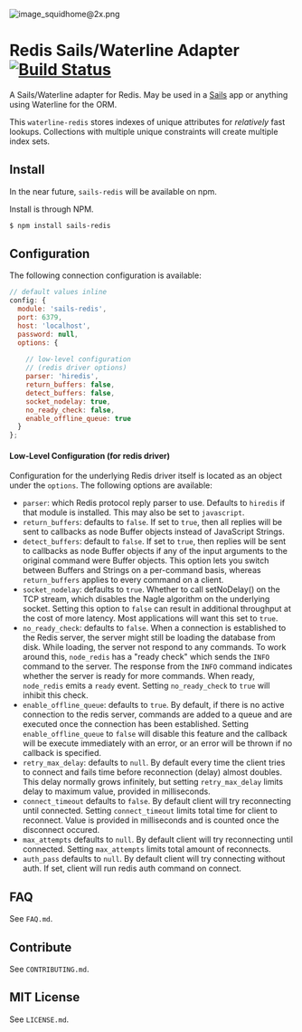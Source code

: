 ![image_squidhome@2x.png](http://i.imgur.com/RIvu9.png)

# Redis Sails/Waterline Adapter [![Build Status](https://travis-ci.org/vanetix/sails-redis.png)](https://travis-ci.org/vanetix/sails-redis)

A Sails/Waterline adapter for Redis. May be used in a [Sails](https://github.com/balderdashy/sails) app or anything using Waterline for the ORM.

This `waterline-redis` stores indexes of unique attributes for *relatively* fast lookups. Collections with multiple unique constraints will create multiple index sets.


## Install

In the near future, `sails-redis` will be available on npm.

Install is through NPM.

```bash
$ npm install sails-redis
```

## Configuration

The following connection configuration is available:

```javascript
// default values inline
config: {
  module: 'sails-redis', 
  port: 6379,
  host: 'localhost',
  password: null,
  options: {
  
    // low-level configuration
    // (redis driver options)
    parser: 'hiredis',
    return_buffers: false,
    detect_buffers: false,
    socket_nodelay: true,
    no_ready_check: false,
    enable_offline_queue: true
  }
};
```

#### Low-Level Configuration (for redis driver)

Configuration for the underlying Redis driver itself is located as an object under the `options`.  The following options are available:

* `parser`: which Redis protocol reply parser to use.  Defaults to `hiredis` if that module is installed.
This may also be set to `javascript`.
* `return_buffers`: defaults to `false`.  If set to `true`, then all replies will be sent to callbacks as node Buffer
objects instead of JavaScript Strings.
* `detect_buffers`: default to `false`. If set to `true`, then replies will be sent to callbacks as node Buffer objects
if any of the input arguments to the original command were Buffer objects.
This option lets you switch between Buffers and Strings on a per-command basis, whereas `return_buffers` applies to
every command on a client.
* `socket_nodelay`: defaults to `true`. Whether to call setNoDelay() on the TCP stream, which disables the
Nagle algorithm on the underlying socket.  Setting this option to `false` can result in additional throughput at the
cost of more latency.  Most applications will want this set to `true`.
* `no_ready_check`: defaults to `false`. When a connection is established to the Redis server, the server might still
be loading the database from disk.  While loading, the server not respond to any commands.  To work around this,
`node_redis` has a "ready check" which sends the `INFO` command to the server.  The response from the `INFO` command
indicates whether the server is ready for more commands.  When ready, `node_redis` emits a `ready` event.
Setting `no_ready_check` to `true` will inhibit this check.
* `enable_offline_queue`: defaults to `true`. By default, if there is no active
connection to the redis server, commands are added to a queue and are executed
once the connection has been established. Setting `enable_offline_queue` to
`false` will disable this feature and the callback will be execute immediately
with an error, or an error will be thrown if no callback is specified.
* `retry_max_delay`: defaults to `null`. By default every time the client tries to connect and fails time before
reconnection (delay) almost doubles. This delay normally grows infinitely, but setting `retry_max_delay` limits delay
to maximum value, provided in milliseconds.
* `connect_timeout` defaults to `false`. By default client will try reconnecting until connected. Setting `connect_timeout`
limits total time for client to reconnect. Value is provided in milliseconds and is counted once the disconnect occured.
* `max_attempts` defaults to `null`. By default client will try reconnecting until connected. Setting `max_attempts`
limits total amount of reconnects.
* `auth_pass` defaults to `null`. By default client will try connecting without auth. If set, client will run redis auth command on connect.

## FAQ

See `FAQ.md`.



## Contribute

See `CONTRIBUTING.md`.


## MIT License

See `LICENSE.md`.

